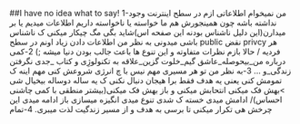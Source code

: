 ##I have no idea what to say!
1-من نمیخوام اطلاعاتی ازم در سطح اینترنت وجود نداشته باشه چون همینجورش هم ما خواسته یا ناخواسته داریم اطلاعات میدیم یا بر میدارن(این دلیل ناشناس بودنه این صفحه اس)شاید بگی مگ چیکار میکنی ک ناشناس باشی میدونی به نظر من اطلاعات دادن زیاد اونم در سطح public نقض privcy هر فردیه / حالا بازم نظرات متفاوته و این تنوع ها باعث جالب بودن دنیا میشه ;)
2-کمی درباره من_بیحوصله_عاشق گیم_خلوت گزین_علاقه به تکنولوژِی و کتاب _جدی نگرفتن زندگی_و ...
3-به نظر من تو هر مسیری مهم نیس با چ انرژی شروعش کنی مهم اینه ک تمومش کنی یعنی یه هدف فقط برا هیجان دنبال نکنی ک یه ساله دوساله بیخیال شی >بهش فک میکنی انتحابش میکنی و باز بهش فک میکنی(بیشتر منطقی با کمی چاشنی احساس)/ ادامش میدی خسته ک شدی تنوع میدی انگیزه میسازی باز ادامه میدی این چرخش هی تکرار میکنی تا برسی به هدف و از مسیر زندگیت لذت میبری.
4-تمام






